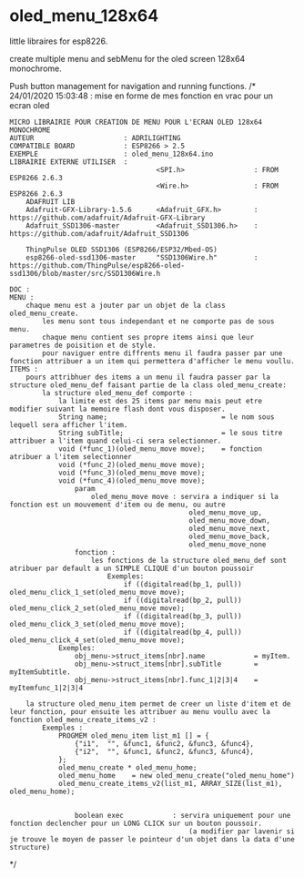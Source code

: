 # oled_menu_128x64
 
little libraires for esp8226.

create multiple menu and sebMenu for the oled screen 128x64 monochrome.

Push button management for navigation and running functions.
/*
	24/01/2020 15:03:48 : mise en forme de mes fonction en vrac pour un ecran oled

	MICRO LIBRAIRIE POUR CREATION DE MENU POUR L'ECRAN OLED 128x64 MONOCHROME
	AUTEUR 						: ADRILIGHTING
	COMPATIBLE BOARD 			: ESP8266 > 2.5
	EXEMPLE 					: oled_menu_128x64.ino
	LIBRAIRIE EXTERNE UTILISER 	: 	
										<SPI.h>					: FROM ESP8266 2.6.3
										<Wire.h>				: FROM ESP8266 2.6.3
		ADAFRUIT LIB
		Adafruit-GFX-Library-1.5.6 		<Adafruit_GFX.h>		: https://github.com/adafruit/Adafruit-GFX-Library
		Adafruit_SSD1306-master 		<Adafruit_SSD1306.h>	: https://github.com/adafruit/Adafruit_SSD1306	

		ThingPulse OLED SSD1306 (ESP8266/ESP32/Mbed-OS) 
		esp8266-oled-ssd1306-master 	"SSD1306Wire.h" 		: https://github.com/ThingPulse/esp8266-oled-ssd1306/blob/master/src/SSD1306Wire.h
	
	DOC :
	MENU :
		chaque menu est a jouter par un objet de la class oled_menu_create.
			les menu sont tous independant et ne comporte pas de sous menu.
			chaque menu contient ses propre items ainsi que leur parametres de poisition et de style.
			pour naviguer entre diffrents menu il faudra passer par une fonction attribuer a un item qui permettera d'afficher le menu voullu.
	ITEMS :
		pours attribhuer des items a un menu il faudra passer par la structure oled_menu_def faisant partie de la class oled_menu_create:
			la structure oled_menu_def comporte :
				la limite est des 25 items par menu mais peut etre modifier suivant la memoire flash dont vous disposer.
				String name; 							= le nom sous lequell sera afficher l'item.
				String subTitle; 						= le sous titre attribuer a l'item quand celui-ci sera selectionner.
				void (*func_1)(oled_menu_move move); 	= fonction atribuer a l'item selectionner
				void (*func_2)(oled_menu_move move);	 	
				void (*func_3)(oled_menu_move move); 	
				void (*func_4)(oled_menu_move move); 	
					param 
						oled_menu_move move : servira a indiquer si la fonction est un mouvement d'item ou de menu, ou autre
												oled_menu_move_up,
											    oled_menu_move_down,
											    oled_menu_move_next,
											    oled_menu_move_back,
											    oled_menu_move_none
					fonction :
						les fonctions de la structure oled_menu_def sont atribuer par default a un SIMPLE CLIQUE d'un bouton poussoir
							Exemples:
								if ((digitalread(bp_1, pull)) oled_menu_click_1_set(oled_menu_move move);
								if ((digitalread(bp_2, pull)) oled_menu_click_2_set(oled_menu_move move);
								if ((digitalread(bp_3, pull)) oled_menu_click_3_set(oled_menu_move move);
								if ((digitalread(bp_4, pull)) oled_menu_click_4_set(oled_menu_move move);
				Exemples:
					obj_menu->struct_items[nbr].name 			= myItem.
					obj_menu->struct_items[nbr].subTitle 		= myItemSubtitle.
					obj_menu->struct_items[nbr].func_1|2|3|4 	= myItemfunc_1|2|3|4 
		
		la structure oled_menu_item permet de creer un liste d'item et de leur fonction, pour ensuite les attribuer au menu voullu avec la fonction oled_menu_create_items_v2 :
			Exemples :
				PROGMEM oled_menu_item list_m1 [] = {           
				    {"i1",  "", &func1, &func2, &func3, &func4},
				    {"i2",  "", &func1, &func2, &func3, &func4},
				};
				oled_menu_create * oled_menu_home;  
				oled_menu_home    = new oled_menu_create("oled_menu_home")
				oled_menu_create_items_v2(list_m1, ARRAY_SIZE(list_m1), oled_menu_home);  

		
					boolean exec 			: servira uniquement pour une fonction declencher pour un LONG CLICK sur un bouton poussoir.
												(a modifier par lavenir si je trouve le moyen de passer le pointeur d'un objet dans la data d'une structure)	
*/
